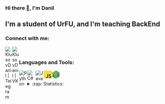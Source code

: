 ### Hi there 👋, I'm Danil

## I'm a student of UrFU, and I'm teaching BackEnd 

### Connect with me:

[<img align="left" alt="KlusovDanil | Telegram" width="22px" src="https://cdn-icons-png.flaticon.com/512/5968/5968804.png" />][telegram]
[<img align="left" alt="KlusovDanil | VK" width="22px" src="https://raw.githubusercontent.com/VKCOM/icons/78120c8eb65630bf6ca9b36891feae8b61fe36fc/src/svg/32/logo_vk_color_32.svg" />][vk]

<br />

### Languages and Tools:

<img align="left" alt="Python" width="26px" src="https://cdn-icons-png.flaticon.com/512/5968/5968350.png" />
<img align="left" alt="C#" width="26px" src="https://cdn-icons-png.flaticon.com/512/6132/6132221.png" />
<img align="left" alt="Java" width="26px" src="https://cdn-icons.flaticon.com/png/512/3291/premium/3291669.png?token=exp=1647542006~hmac=d8ecdec7acc4ff501205f7c33db4fd5e" />
<img align="left" alt="JavaScript" width="26px" src="https://raw.githubusercontent.com/github/explore/80688e429a7d4ef2fca1e82350fe8e3517d3494d/topics/javascript/javascript.png" />
<img align="left" alt="Node.js" width="26px" src="https://raw.githubusercontent.com/github/explore/80688e429a7d4ef2fca1e82350fe8e3517d3494d/topics/nodejs/nodejs.png" />


<br />
<br />


<details>
  <summary>:zap: Statistics:</summary>
   <img align="left" alt="codeSTACKr's GitHub Stats" src="https://github-readme-stats.vercel.app/api/top-langs/?username=DanilKlus&langs_count=8&layout=compact" />
    <br />
    <img align="left" alt="codeSTACKr's GitHub Stats" src="https://github-readme-stats.vercel.app/api?username=DanilKlus&show_icons=true" />
</details>

[telegram]: https://t.me/djforjam
[vk]: https://vk.com/id260884336
